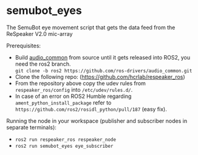 # semubot_eyes
The SemuBot eye movement script that gets the data feed from the ReSpeaker V2.0 mic-array

Prerequisites:
* Build [audio_common](https://github.com/ros-drivers/audio_common) from source until it gets released into ROS2, you need the ros2 branch. <br/>
  ```git clone -b ros2 https://github.com/ros-drivers/audio_common.git```
* Clone the following repo: (https://github.com/hcrlab/respeaker_ros)
* From the repository above copy the udev rules from `respeaker_ros/config` into `/etc/udev/rules.d/`.
* In case of an error on ROS2 Humble regarding `ament_python_install_package` refer to `https://github.com/ros2/rosidl_python/pull/187` (easy fix).

Running the node in your workspace (publisher and subscriber nodes in separate terminals):

* ```ros2 run respeaker_ros respeaker_node``` <br/>
* ```ros2 run semubot_eyes eye_subscriber``` <br/>

